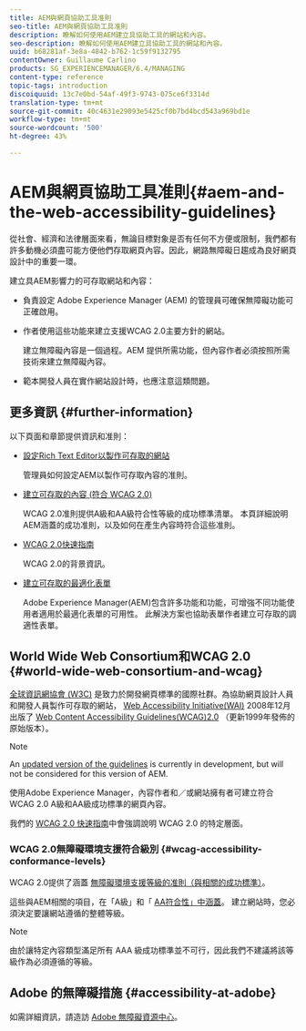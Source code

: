 ```yaml
---
title: AEM與網頁協助工具准則
seo-title: AEM與網頁協助工具准則
description: 瞭解如何使用AEM建立具協助工具的網站和內容。
seo-description: 瞭解如何使用AEM建立具協助工具的網站和內容。
uuid: b68281af-3e8a-4842-b762-1c59f9132795
contentOwner: Guillaume Carlino
products: SG_EXPERIENCEMANAGER/6.4/MANAGING
content-type: reference
topic-tags: introduction
discoiquuid: 13c7e0bd-54af-49f3-9743-075ce6f3314d
translation-type: tm+mt
source-git-commit: 40c4631e29093e5425cf0b7bd4bcd543a969bd1e
workflow-type: tm+mt
source-wordcount: '500'
ht-degree: 43%

---
```



# AEM與網頁協助工具准則{#aem-and-the-web-accessibility-guidelines}

從社會、經濟和法律層面來看，無論目標對象是否有任何不方便或限制，我們都有許多動機必須盡可能方便他們存取網頁內容。因此，網路無障礙日趨成為良好網頁設計中的重要一環。

建立具AEM影響力的可存取網站和內容：

* 負責設定 Adobe Experience Manager (AEM) 的管理員可確保無障礙功能可正確啟用。
* 作者使用這些功能來建立支援WCAG 2.0主要方針的網站。

   建立無障礙內容是一個過程。AEM 提供所需功能，但內容作者必須按照所需技術來建立無障礙內容。

* 範本開發人員在實作網站設計時，也應注意這類問題。

## 更多資訊 {#further-information}

以下頁面和章節提供資訊和准則：

* [設定Rich Text Editor以製作可存取的網站](/help/sites-administering/rte-accessible-content.md)

   管理員如何設定AEM以製作可存取內容的准則。

* [建立可存取的內容 (符合 WCAG 2.0)](/help/sites-authoring/creating-accessible-content.md)

   WCAG 2.0准則提供A級和AA級符合性等級的成功標準清單。 本頁詳細說明AEM涵蓋的成功准則，以及如何在產生內容時符合這些准則。

* [WCAG 2.0快速指南](/help/managing/qg-wcag.md)

   WCAG 2.0的背景資訊。

* [建立可存取的最適化表單](/help/forms/using/creating-accessible-adaptive-forms.md)

   Adobe Experience Manager(AEM)包含許多功能和功能，可增強不同功能使用者適用於最適化表單的可用性。 此解決方案也協助表單作者建立可存取的調適性表單。

## World Wide Web Consortium和WCAG 2.0 {#world-wide-web-consortium-and-wcag}

[全球資訊網協會 (W3C)](https://www.w3.org/) 是致力於開發網頁標準的國際社群。為協助網頁設計人員和開發人員製作可存取的網站， [Web Accessibility Initiative(WAI)](https://www.w3.org/WAI/) 2008年12月出版了 [Web Content Accessibility Guidelines(WCAG)2.0](https://www.w3.org/TR/WCAG20/) （更新1999年發佈的原始版本）。

>[!NOTE]
>
>An [updated version of the guidelines](https://www.w3.org/TR/WCAG21/) is currently in development, but will not be considered for this version of AEM.

使用Adobe Experience Manager，內容作者和／或網站擁有者可建立符合WCAG 2.0 A級和AA級成功標準的網頁內容。

我們的 [WCAG 2.0 快速指南](/help/managing/qg-wcag.md)中會強調說明 WCAG 2.0 的特定層面。

### WCAG 2.0無障礙環境支援符合級別 {#wcag-accessibility-conformance-levels}

WCAG 2.0提供了涵蓋 [無障礙環境支援等級的准則（與相關的成功標準）](https://www.w3.org/TR/UNDERSTANDING-WCAG20/conformance.html)。

這些與AEM相關的項目，在「A級」和「 [AA符合性」中涵蓋](/help/sites-authoring/creating-accessible-content.md)。 建立網站時，您必須決定要讓網站遵循的整體等級。

>[!NOTE]
>
>由於讓特定內容類型滿足所有 AAA 級成功標準並不可行，因此我們不建議將該等級作為必須遵循的等級。

## Adobe 的無障礙措施 {#accessibility-at-adobe}

如需詳細資訊，請造訪 [Adobe 無障礙資源中心](https://www.adobe.com/accessibility/)。
